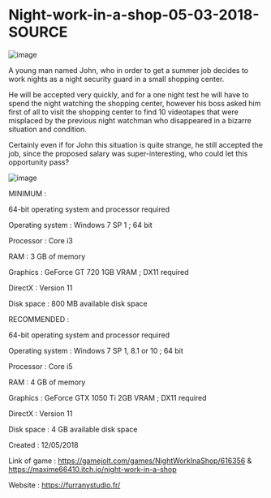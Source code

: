 # Night-work-in-a-shop-05-03-2018-SOURCE

![image](https://user-images.githubusercontent.com/37190601/118391484-cf746b00-b634-11eb-9693-80f153446c87.png)

A young man named John, who in order to get a summer job decides to work nights as a night security guard in a small shopping center.

He will be accepted very quickly, and for a one night test he will have to spend the night watching the shopping center, however his boss asked him first of all to visit the shopping center to find 10 videotapes that were misplaced by the previous night watchman who disappeared in a bizarre situation and condition.

Certainly even if for John this situation is quite strange, he still accepted the job, since the proposed salary was super-interesting, who could let this opportunity pass?

![image](https://user-images.githubusercontent.com/37190601/118391489-d69b7900-b634-11eb-8b48-d136e49737f2.png)

MINIMUM :

64-bit operating system and processor required

Operating system : Windows 7 SP 1 ; 64 bit

Processor : Core i3

RAM : 3 GB of memory

Graphics : GeForce GT 720 1GB VRAM ; DX11 required

DirectX : Version 11

Disk space : 800 MB available disk space

RECOMMENDED :

64-bit operating system and processor required

Operating system : Windows 7 SP 1, 8.1 or 10 ; 64 bit

Processor : Core i5

RAM : 4 GB of memory

Graphics : GeForce GTX 1050 Ti 2GB VRAM ; DX11 required

DirectX : Version 11

Disk space : 4 GB available disk space

Created : 12/05/2018

Link of game : https://gamejolt.com/games/NightWorkInaShop/616356 & https://maxime66410.itch.io/night-work-in-a-shop

Website : https://furranystudio.fr/
